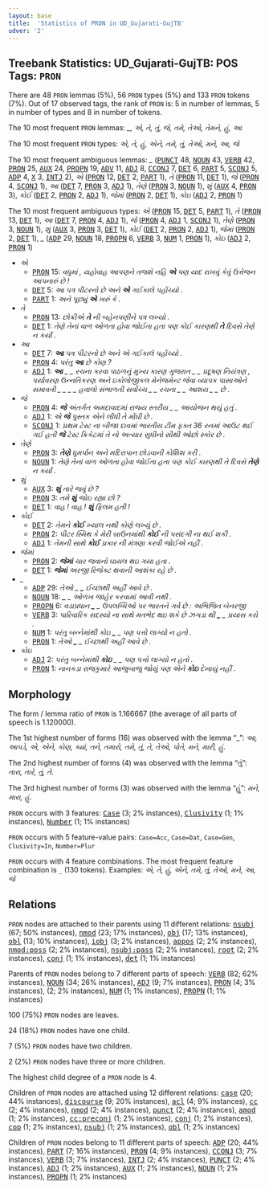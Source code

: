 ```yaml
---
layout: base
title:  'Statistics of PRON in UD_Gujarati-GujTB'
udver: '2'
---
```


## Treebank Statistics: UD_Gujarati-GujTB: POS Tags: `PRON`

There are 48 `PRON` lemmas (5%), 56 `PRON` types (5%) and 133 `PRON` tokens (7%).
Out of 17 observed tags, the rank of `PRON` is: 5 in number of lemmas, 5 in number of types and 8 in number of tokens.

The 10 most frequent `PRON` lemmas: <em>_, એ, તે, તું, જે, તમે, તેઓ, તેમને, હું, આ</em>

The 10 most frequent `PRON` types:  <em>એ, તે, હું, એને, તમે, તું, તેઓ, મને, આ, જે</em>

The 10 most frequent ambiguous lemmas: <em>_</em> (<tt><a href="gu_gujtb-pos-PUNCT.html">PUNCT</a></tt> 48, <tt><a href="gu_gujtb-pos-NOUN.html">NOUN</a></tt> 43, <tt><a href="gu_gujtb-pos-VERB.html">VERB</a></tt> 42, <tt><a href="gu_gujtb-pos-PRON.html">PRON</a></tt> 25, <tt><a href="gu_gujtb-pos-AUX.html">AUX</a></tt> 24, <tt><a href="gu_gujtb-pos-PROPN.html">PROPN</a></tt> 19, <tt><a href="gu_gujtb-pos-ADV.html">ADV</a></tt> 11, <tt><a href="gu_gujtb-pos-ADJ.html">ADJ</a></tt> 8, <tt><a href="gu_gujtb-pos-CCONJ.html">CCONJ</a></tt> 7, <tt><a href="gu_gujtb-pos-DET.html">DET</a></tt> 6, <tt><a href="gu_gujtb-pos-PART.html">PART</a></tt> 5, <tt><a href="gu_gujtb-pos-SCONJ.html">SCONJ</a></tt> 5, <tt><a href="gu_gujtb-pos-ADP.html">ADP</a></tt> 4, <tt><a href="gu_gujtb-pos-X.html">X</a></tt> 3, <tt><a href="gu_gujtb-pos-INTJ.html">INTJ</a></tt> 2), <em>એ</em> (<tt><a href="gu_gujtb-pos-PRON.html">PRON</a></tt> 12, <tt><a href="gu_gujtb-pos-DET.html">DET</a></tt> 2, <tt><a href="gu_gujtb-pos-PART.html">PART</a></tt> 1), <em>તે</em> (<tt><a href="gu_gujtb-pos-PRON.html">PRON</a></tt> 11, <tt><a href="gu_gujtb-pos-DET.html">DET</a></tt> 1), <em>જે</em> (<tt><a href="gu_gujtb-pos-PRON.html">PRON</a></tt> 4, <tt><a href="gu_gujtb-pos-SCONJ.html">SCONJ</a></tt> 1), <em>આ</em> (<tt><a href="gu_gujtb-pos-DET.html">DET</a></tt> 7, <tt><a href="gu_gujtb-pos-PRON.html">PRON</a></tt> 3, <tt><a href="gu_gujtb-pos-ADJ.html">ADJ</a></tt> 1), <em>તેણે</em> (<tt><a href="gu_gujtb-pos-PRON.html">PRON</a></tt> 3, <tt><a href="gu_gujtb-pos-NOUN.html">NOUN</a></tt> 1), <em>શું</em> (<tt><a href="gu_gujtb-pos-AUX.html">AUX</a></tt> 4, <tt><a href="gu_gujtb-pos-PRON.html">PRON</a></tt> 3), <em>કોઈ</em> (<tt><a href="gu_gujtb-pos-DET.html">DET</a></tt> 2, <tt><a href="gu_gujtb-pos-PRON.html">PRON</a></tt> 2, <tt><a href="gu_gujtb-pos-ADJ.html">ADJ</a></tt> 1), <em>જેમાં</em> (<tt><a href="gu_gujtb-pos-PRON.html">PRON</a></tt> 2, <tt><a href="gu_gujtb-pos-DET.html">DET</a></tt> 1), <em>કોઇ</em> (<tt><a href="gu_gujtb-pos-ADJ.html">ADJ</a></tt> 2, <tt><a href="gu_gujtb-pos-PRON.html">PRON</a></tt> 1)

The 10 most frequent ambiguous types:  <em>એ</em> (<tt><a href="gu_gujtb-pos-PRON.html">PRON</a></tt> 15, <tt><a href="gu_gujtb-pos-DET.html">DET</a></tt> 5, <tt><a href="gu_gujtb-pos-PART.html">PART</a></tt> 1), <em>તે</em> (<tt><a href="gu_gujtb-pos-PRON.html">PRON</a></tt> 13, <tt><a href="gu_gujtb-pos-DET.html">DET</a></tt> 1), <em>આ</em> (<tt><a href="gu_gujtb-pos-DET.html">DET</a></tt> 7, <tt><a href="gu_gujtb-pos-PRON.html">PRON</a></tt> 4, <tt><a href="gu_gujtb-pos-ADJ.html">ADJ</a></tt> 1), <em>જે</em> (<tt><a href="gu_gujtb-pos-PRON.html">PRON</a></tt> 4, <tt><a href="gu_gujtb-pos-ADJ.html">ADJ</a></tt> 1, <tt><a href="gu_gujtb-pos-SCONJ.html">SCONJ</a></tt> 1), <em>તેણે</em> (<tt><a href="gu_gujtb-pos-PRON.html">PRON</a></tt> 3, <tt><a href="gu_gujtb-pos-NOUN.html">NOUN</a></tt> 1), <em>શું</em> (<tt><a href="gu_gujtb-pos-AUX.html">AUX</a></tt> 3, <tt><a href="gu_gujtb-pos-PRON.html">PRON</a></tt> 3, <tt><a href="gu_gujtb-pos-DET.html">DET</a></tt> 1), <em>કોઈ</em> (<tt><a href="gu_gujtb-pos-DET.html">DET</a></tt> 2, <tt><a href="gu_gujtb-pos-PRON.html">PRON</a></tt> 2, <tt><a href="gu_gujtb-pos-ADJ.html">ADJ</a></tt> 1), <em>જેમાં</em> (<tt><a href="gu_gujtb-pos-PRON.html">PRON</a></tt> 2, <tt><a href="gu_gujtb-pos-DET.html">DET</a></tt> 1), <em>_</em> (<tt><a href="gu_gujtb-pos-ADP.html">ADP</a></tt> 29, <tt><a href="gu_gujtb-pos-NOUN.html">NOUN</a></tt> 18, <tt><a href="gu_gujtb-pos-PROPN.html">PROPN</a></tt> 6, <tt><a href="gu_gujtb-pos-VERB.html">VERB</a></tt> 3, <tt><a href="gu_gujtb-pos-NUM.html">NUM</a></tt> 1, <tt><a href="gu_gujtb-pos-PRON.html">PRON</a></tt> 1), <em>કોઇ</em> (<tt><a href="gu_gujtb-pos-ADJ.html">ADJ</a></tt> 2, <tt><a href="gu_gujtb-pos-PRON.html">PRON</a></tt> 1)


* <em>એ</em>
  * <tt><a href="gu_gujtb-pos-PRON.html">PRON</a></tt> 15: <em>વધુમાં , યહોવાહ આપણને તજશે નહિ <b>એ</b> પણ યાદ રાખવું કેવું ઉત્તેજન આપનારું છે !</em>
  * <tt><a href="gu_gujtb-pos-DET.html">DET</a></tt> 5: <em>આ પત્ર પીટરનો છે અને <b>એ</b> ગઈકાલે પહોંચ્યો .</em>
  * <tt><a href="gu_gujtb-pos-PART.html">PART</a></tt> 1: <em>અને પૂછ્યું <b>એ</b> ખરું કે .</em>
* <em>તે</em>
  * <tt><a href="gu_gujtb-pos-PRON.html">PRON</a></tt> 13: <em>છોક્રીએ <b>તે</b> ની બહેનપણીને પત્ર લખ્યો .</em>
  * <tt><a href="gu_gujtb-pos-DET.html">DET</a></tt> 1: <em>તેણે તેનાં વાળ ઓળતા હોવા જોઈતા હતા પણ કોઈ કારણથી <b>તે</b> દિવસે તેણે ન કર્યાં .</em>
* <em>આ</em>
  * <tt><a href="gu_gujtb-pos-DET.html">DET</a></tt> 7: <em><b>આ</b> પત્ર પીટરનો છે અને એ ગઈકાલે પહોંચ્યો .</em>
  * <tt><a href="gu_gujtb-pos-PRON.html">PRON</a></tt> 4: <em>પરંતુ <b>આ</b> છે કોણ ?</em>
  * <tt><a href="gu_gujtb-pos-ADJ.html">ADJ</a></tt> 1: <em><b>આ</b> _ _ રચના કરવા પાઠળનું મુખ્ય કારણ ગુજરાત _ _ પ્રદૂષણ નિયંત્રણ , પર્યાવરણ ઉન્નતિકરણ અને ઇકોલોજીકલ મેનેજમેન્ટ જેવા વ્યાપક પાસાઓને સમાવતી _ _ _ _ હવાલો સંભાળતી સર્વોચ્ચ _ _ રચના _ _ આશય _ _ છે .</em>
* <em>જે</em>
  * <tt><a href="gu_gujtb-pos-PRON.html">PRON</a></tt> 4: <em><b>જે</b> અંતર્ગત અમદાવાદમાં રાજ્ય સ્તરીય _ _ આયોજન થયું હતું .</em>
  * <tt><a href="gu_gujtb-pos-ADJ.html">ADJ</a></tt> 1: <em>એ <b>જે</b> પુસ્તક એને લીધી તે મોંઘી છે .</em>
  * <tt><a href="gu_gujtb-pos-SCONJ.html">SCONJ</a></tt> 1: <em>પ્રથમ ટેસ્ટ ના બીજા દાવમાં ભારતીય ટીમ ફક્ત 36 રનમાં આઉટ થઈ ગઈ હતી <b>જે</b> ટેસ્ટ ક્રિકેટમાં તે નો અત્યાર સુધીનો સૌથી ઓછો સ્કોર છે .</em>
* <em>તેણે</em>
  * <tt><a href="gu_gujtb-pos-PRON.html">PRON</a></tt> 3: <em><b>તેણે</b> ધુમર્પાન અને મદિરાપાન છોડવાની કોશિશ કરી .</em>
  * <tt><a href="gu_gujtb-pos-NOUN.html">NOUN</a></tt> 1: <em>તેણે તેનાં વાળ ઓળતા હોવા જોઈતા હતા પણ કોઈ કારણથી તે દિવસે <b>તેણે</b> ન કર્યાં .</em>
* <em>શું</em>
  * <tt><a href="gu_gujtb-pos-AUX.html">AUX</a></tt> 3: <em><b>શું</b> તારે જવું છે ?</em>
  * <tt><a href="gu_gujtb-pos-PRON.html">PRON</a></tt> 3: <em>તમે <b>શું</b> જોઇ રહ્યા છો ?</em>
  * <tt><a href="gu_gujtb-pos-DET.html">DET</a></tt> 1: <em>વાહ ! વાહ ! <b>શું</b> ફિલમ હતી !</em>
* <em>કોઈ</em>
  * <tt><a href="gu_gujtb-pos-DET.html">DET</a></tt> 2: <em>તેમને <b>કોઈ</b> ખ્યાલ નથી કોણે લખ્યું છે .</em>
  * <tt><a href="gu_gujtb-pos-PRON.html">PRON</a></tt> 2: <em>પીટર સ્મિથ કે મેરી બ્રાઉનમાંથી <b>કોઈ</b> ની પસંદગી ના થઈ શકી .</em>
  * <tt><a href="gu_gujtb-pos-ADJ.html">ADJ</a></tt> 1: <em>તેમની સાથે <b>કોઈ</b> પ્રકાર ની મંત્રણા કરવી જોઈએ નહીં .</em>
* <em>જેમાં</em>
  * <tt><a href="gu_gujtb-pos-PRON.html">PRON</a></tt> 2: <em><b>જેમાં</b> ચાર જવાનો ઘાયલ થઇ ગયા હતા .</em>
  * <tt><a href="gu_gujtb-pos-DET.html">DET</a></tt> 1: <em><b>જેમાં</b> અરજી રિજેક્ટ થવાની આશંકા રહે છે .</em>
* <em>_</em>
  * <tt><a href="gu_gujtb-pos-ADP.html">ADP</a></tt> 29: <em>તેઓ _ <b>_</b> ઈચ્છાથી અહીં આવે છે .</em>
  * <tt><a href="gu_gujtb-pos-NOUN.html">NOUN</a></tt> 18: <em><b>_</b> _ ઓળખ જાહેર કરવામાં આવી નથી .</em>
  * <tt><a href="gu_gujtb-pos-PROPN.html">PROPN</a></tt> 6: <em>વડાપ્રધાન <b>_</b> _ ઉપલબ્ધિઓ પર ભારતને ગર્વ છે : અભિજિત બેનરજી</em>
  * <tt><a href="gu_gujtb-pos-VERB.html">VERB</a></tt> 3: <em>પારિવારિક સદસ્યો ના સાથે મતભેદ થઇ શકે છે ઝગડા થી <b>_</b> _ પ્રયાસ કરો .</em>
  * <tt><a href="gu_gujtb-pos-NUM.html">NUM</a></tt> 1: <em>પરંતુ બન્નેમાંથી કોઇ <b>_</b> _ પણ પત્તો લાગ્યો ન હતો .</em>
  * <tt><a href="gu_gujtb-pos-PRON.html">PRON</a></tt> 1: <em>તેઓ <b>_</b> _ ઈચ્છાથી અહીં આવે છે .</em>
* <em>કોઇ</em>
  * <tt><a href="gu_gujtb-pos-ADJ.html">ADJ</a></tt> 2: <em>પરંતુ બન્નેમાંથી <b>કોઇ</b> _ _ પણ પત્તો લાગ્યો ન હતો .</em>
  * <tt><a href="gu_gujtb-pos-PRON.html">PRON</a></tt> 1: <em>નાનકડા રાજકુમારે આજુબાજુ જોયું પણ એને <b>કોઇ</b> દેખાયું નહીં .</em>

## Morphology

The form / lemma ratio of `PRON` is 1.166667 (the average of all parts of speech is 1.120000).

The 1st highest number of forms (16) was observed with the lemma “_”: <em>આ, આપડે, એ, એને, કોણ, ક્યાં, તને, તમારો, તમે, તું, તે, તેઓ, પોતે, મને, મારી, હું</em>.

The 2nd highest number of forms (4) was observed with the lemma “તું”: <em>તારા, તારે, તું, તે</em>.

The 3rd highest number of forms (3) was observed with the lemma “હું”: <em>મને, મારા, હું</em>.

`PRON` occurs with 3 features: <tt><a href="gu_gujtb-feat-Case.html">Case</a></tt> (3; 2% instances), <tt><a href="gu_gujtb-feat-Clusivity.html">Clusivity</a></tt> (1; 1% instances), <tt><a href="gu_gujtb-feat-Number.html">Number</a></tt> (1; 1% instances)

`PRON` occurs with 5 feature-value pairs: `Case=Acc`, `Case=Dat`, `Case=Gen`, `Clusivity=In`, `Number=Plur`

`PRON` occurs with 4 feature combinations.
The most frequent feature combination is `_` (130 tokens).
Examples: <em>એ, તે, હું, એને, તમે, તું, તેઓ, મને, આ, જે</em>


## Relations

`PRON` nodes are attached to their parents using 11 different relations: <tt><a href="gu_gujtb-dep-nsubj.html">nsubj</a></tt> (67; 50% instances), <tt><a href="gu_gujtb-dep-nmod.html">nmod</a></tt> (23; 17% instances), <tt><a href="gu_gujtb-dep-obj.html">obj</a></tt> (17; 13% instances), <tt><a href="gu_gujtb-dep-obl.html">obl</a></tt> (13; 10% instances), <tt><a href="gu_gujtb-dep-iobj.html">iobj</a></tt> (3; 2% instances), <tt><a href="gu_gujtb-dep-appos.html">appos</a></tt> (2; 2% instances), <tt><a href="gu_gujtb-dep-nmod-poss.html">nmod:poss</a></tt> (2; 2% instances), <tt><a href="gu_gujtb-dep-nsubj-pass.html">nsubj:pass</a></tt> (2; 2% instances), <tt><a href="gu_gujtb-dep-root.html">root</a></tt> (2; 2% instances), <tt><a href="gu_gujtb-dep-conj.html">conj</a></tt> (1; 1% instances), <tt><a href="gu_gujtb-dep-det.html">det</a></tt> (1; 1% instances)

Parents of `PRON` nodes belong to 7 different parts of speech: <tt><a href="gu_gujtb-pos-VERB.html">VERB</a></tt> (82; 62% instances), <tt><a href="gu_gujtb-pos-NOUN.html">NOUN</a></tt> (34; 26% instances), <tt><a href="gu_gujtb-pos-ADJ.html">ADJ</a></tt> (9; 7% instances), <tt><a href="gu_gujtb-pos-PRON.html">PRON</a></tt> (4; 3% instances),  (2; 2% instances), <tt><a href="gu_gujtb-pos-NUM.html">NUM</a></tt> (1; 1% instances), <tt><a href="gu_gujtb-pos-PROPN.html">PROPN</a></tt> (1; 1% instances)

100 (75%) `PRON` nodes are leaves.

24 (18%) `PRON` nodes have one child.

7 (5%) `PRON` nodes have two children.

2 (2%) `PRON` nodes have three or more children.

The highest child degree of a `PRON` node is 4.

Children of `PRON` nodes are attached using 12 different relations: <tt><a href="gu_gujtb-dep-case.html">case</a></tt> (20; 44% instances), <tt><a href="gu_gujtb-dep-discourse.html">discourse</a></tt> (9; 20% instances), <tt><a href="gu_gujtb-dep-acl.html">acl</a></tt> (4; 9% instances), <tt><a href="gu_gujtb-dep-cc.html">cc</a></tt> (2; 4% instances), <tt><a href="gu_gujtb-dep-nmod.html">nmod</a></tt> (2; 4% instances), <tt><a href="gu_gujtb-dep-punct.html">punct</a></tt> (2; 4% instances), <tt><a href="gu_gujtb-dep-amod.html">amod</a></tt> (1; 2% instances), <tt><a href="gu_gujtb-dep-cc-preconj.html">cc:preconj</a></tt> (1; 2% instances), <tt><a href="gu_gujtb-dep-conj.html">conj</a></tt> (1; 2% instances), <tt><a href="gu_gujtb-dep-cop.html">cop</a></tt> (1; 2% instances), <tt><a href="gu_gujtb-dep-nsubj.html">nsubj</a></tt> (1; 2% instances), <tt><a href="gu_gujtb-dep-obl.html">obl</a></tt> (1; 2% instances)

Children of `PRON` nodes belong to 11 different parts of speech: <tt><a href="gu_gujtb-pos-ADP.html">ADP</a></tt> (20; 44% instances), <tt><a href="gu_gujtb-pos-PART.html">PART</a></tt> (7; 16% instances), <tt><a href="gu_gujtb-pos-PRON.html">PRON</a></tt> (4; 9% instances), <tt><a href="gu_gujtb-pos-CCONJ.html">CCONJ</a></tt> (3; 7% instances), <tt><a href="gu_gujtb-pos-VERB.html">VERB</a></tt> (3; 7% instances), <tt><a href="gu_gujtb-pos-INTJ.html">INTJ</a></tt> (2; 4% instances), <tt><a href="gu_gujtb-pos-PUNCT.html">PUNCT</a></tt> (2; 4% instances), <tt><a href="gu_gujtb-pos-ADJ.html">ADJ</a></tt> (1; 2% instances), <tt><a href="gu_gujtb-pos-AUX.html">AUX</a></tt> (1; 2% instances), <tt><a href="gu_gujtb-pos-NOUN.html">NOUN</a></tt> (1; 2% instances), <tt><a href="gu_gujtb-pos-PROPN.html">PROPN</a></tt> (1; 2% instances)

